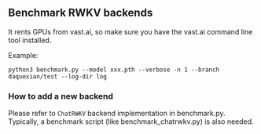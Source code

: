 ## Benchmark RWKV backends

It rents GPUs from vast.ai, so make sure you have the vast.ai command line tool installed.

Example:

```
python3 benchmark.py --model xxx.pth --verbose -n 1 --branch daquexian/test --log-dir log
```

### How to add a new backend

Please refer to `ChatRWKV` backend implementation in benchmark.py. Typically, a benchmark script (like benchmark_chatrwkv.py) is also needed.
